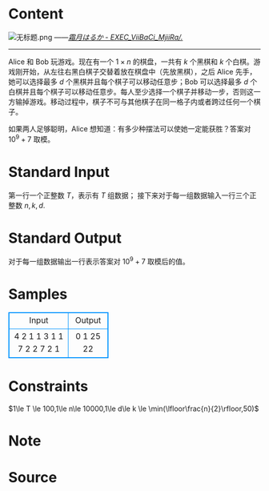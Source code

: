
# Content

![无标题.png](/source/lutece/afezeria/img/aHR0cHM6Ly9pLmxvbGkubmV0LzIwMjAvMDYvMTMvd05qeVNla2QyVGZtbFA0LnBuZw==.png)
——*[霜月はるか - EXEC_ViiBaCi_MjiiRa/.](https://music.163.com/#/song?id=26377627)*

---

Alice 和 Bob 玩游戏。现在有一个 $1\times n$ 的棋盘，一共有 $k$ 个黑棋和 $k$ 个白棋。游戏刚开始，从左往右黑白棋子交替着放在棋盘中（先放黑棋），之后 Alice 先手，她可以选择最多 $d$ 个黑棋并且每个棋子可以移动任意步；Bob 可以选择最多 $d$ 个白棋并且每个棋子可以移动任意步。每人至少选择一个棋子并移动一步，否则这一方输掉游戏。移动过程中，棋子不可与其他棋子在同一格子内或者跨过任何一个棋子。

如果两人足够聪明，Alice 想知道：有多少种摆法可以使她一定能获胜？答案对 $10^9+7$ 取模。

# Standard Input

第一行一个正整数 $T$，表示有 $T$ 组数据；
接下来对于每一组数据输入一行三个正整数 $n,k,d$.

# Standard Output

对于每一组数据输出一行表示答案对 $10^9+7$ 取模后的值。

# Samples

<style>
        table,table tr th, table tr td { border:1px solid #0094ff; }
        table { width: 200px; min-height: 25px; line-height: 25px; text-align: center; border-collapse: collapse;}   
    </style>
<table>
	<tr>
		<td>Input</td>
		<td>Output</td>
	</tr>
<tr><td>4
2 1 1
3 1 1
7 2 2
7 2 1</td><td>0
1
25
22</td></tr></table>


# Constraints

$1\le T \le 100,1\le n\le 10000,1\le d\le k \le \min(\lfloor\frac{n}{2}\rfloor,50)$

# Note



# Source


